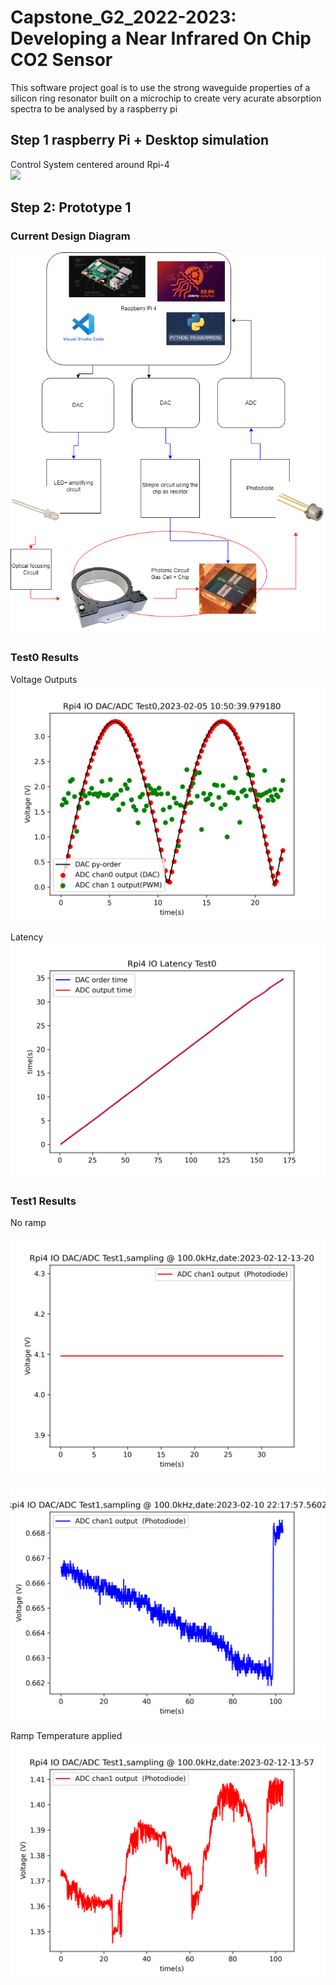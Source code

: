 # Capstone_G2_2022-2023: Developing a Near Infrared On Chip CO2 Sensor

This software project goal is to use the strong waveguide properties of a silicon ring resonator built on a microchip to create very acurate absorption spectra to be analysed by a raspberry pi


## Step 1 raspberry Pi + Desktop simulation
  
Control System centered around Rpi-4  
![](https://assets.raspberrypi.com/static/raspberry-pi-4-labelled-f5e5dcdf6a34223235f83261fa42d1e8.png) 
## Step 2: Prototype 1

### Current Design Diagram
![](PostVisit_software.drawio.png)

### Test0 Results

Voltage Outputs<br>
![ADC/DAC Graph](https://github.com/Driss-001/Capstone_G2_2022-2023/blob/main/Test0_ADC_DAC_output.png?raw=true)<br>

Latency<br>
![Latency](https://github.com/Driss-001/Capstone_G2_2022-2023/blob/main/Test0_Latency_output.png?raw=true)<br>

### Test1 Results

No ramp<br>

![No gas](https://github.com/Driss-001/Capstone_G2_2022-2023/blob/main/Test1_ADC_output_100_2023-02-12-13-20.png?raw=true)<br>

![T°=0 graph](https://github.com/Driss-001/Capstone_G2_2022-2023/blob/main/Test1_ADC_output_100_2023-02-10-22-17-57.png?raw=true)<br>

Ramp Temperature applied<br>
![T° ramp graph](https://github.com/Driss-001/Capstone_G2_2022-2023/blob/main/Test1_ADC_output_100_2023-02-12-13-57.png?raw=true)<br>